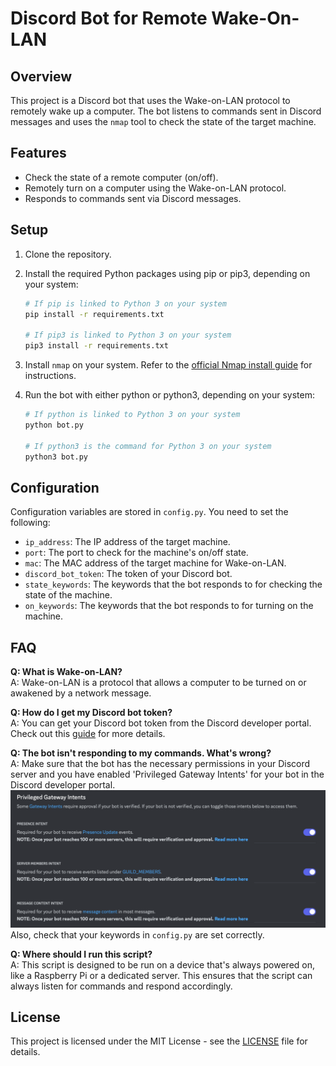 # Discord Bot for Remote Wake-On-LAN

## Overview

This project is a Discord bot that uses the Wake-on-LAN protocol to remotely wake up a computer. The bot listens to commands sent in Discord messages and uses the `nmap` tool to check the state of the target machine.

## Features

- Check the state of a remote computer (on/off).
- Remotely turn on a computer using the Wake-on-LAN protocol.
- Responds to commands sent via Discord messages.

## Setup

1. Clone the repository.
2. Install the required Python packages using pip or pip3, depending on your system:

    ```bash
    # If pip is linked to Python 3 on your system
    pip install -r requirements.txt

    # If pip3 is linked to Python 3 on your system
    pip3 install -r requirements.txt
    ```

3. Install `nmap` on your system. Refer to the [official Nmap install guide](https://nmap.org/book/install.html) for instructions.
4. Run the bot with either python or python3, depending on your system:

    ```bash
    # If python is linked to Python 3 on your system
    python bot.py

    # If python3 is the command for Python 3 on your system
    python3 bot.py
    ```

## Configuration

Configuration variables are stored in `config.py`. You need to set the following:

- `ip_address`: The IP address of the target machine.
- `port`: The port to check for the machine's on/off state.
- `mac`: The MAC address of the target machine for Wake-on-LAN.
- `discord_bot_token`: The token of your Discord bot.
- `state_keywords`: The keywords that the bot responds to for checking the state of the machine.
- `on_keywords`: The keywords that the bot responds to for turning on the machine.

## FAQ

**Q: What is Wake-on-LAN?**  
A: Wake-on-LAN is a protocol that allows a computer to be turned on or awakened by a network message.

**Q: How do I get my Discord bot token?**  
A: You can get your Discord bot token from the Discord developer portal. Check out this [guide](https://www.writebots.com/discord-bot-token/) for more details.

**Q: The bot isn't responding to my commands. What's wrong?**  
A: Make sure that the bot has the necessary permissions in your Discord server and you have enabled 'Privileged Gateway Intents' for your bot in the Discord developer portal.  
![Access Privileged Gateway Intents](./pictures/Access%20Privileged%20Gateway%20Intents.png)
Also, check that your keywords in `config.py` are set correctly.

**Q: Where should I run this script?**  
A: This script is designed to be run on a device that's always powered on, like a Raspberry Pi or a dedicated server. This ensures that the script can always listen for commands and respond accordingly.

## License

This project is licensed under the MIT License - see the [LICENSE](LICENSE) file for details.
